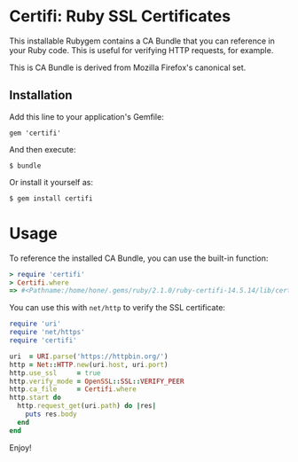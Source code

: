 # 
# Certifi: Ruby SSL Certificates

This installable Rubygem contains a CA Bundle that you can reference in your Ruby code. This is useful for verifying HTTP requests, for example.

This is CA Bundle is derived from Mozilla Firefox's canonical set.

## Installation

Add this line to your application's Gemfile:

    gem 'certifi'

And then execute:

    $ bundle

Or install it yourself as:

    $ gem install certifi

# Usage

To reference the installed CA Bundle, you can use the built-in function:

```ruby
> require 'certifi'
> Certifi.where
=> #<Pathname:/home/hone/.gems/ruby/2.1.0/ruby-certifi-14.5.14/lib/certifi/vendor/cacert.pem>
```

You can use this with `net/http` to verify the SSL certificate:

```ruby
require 'uri'
require 'net/https'
require 'certifi'

uri  = URI.parse('https://httpbin.org/')
http = Net::HTTP.new(uri.host, uri.port)
http.use_ssl     = true
http.verify_mode = OpenSSL::SSL::VERIFY_PEER
http.ca_file     = Certifi.where
http.start do
  http.request_get(uri.path) do |res|
    puts res.body
  end
end
```

Enjoy!
